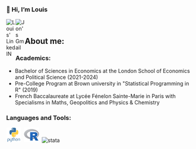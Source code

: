 ###  👋 Hi, I’m Louis

<a href="https://www.linkedin.com/in/louis-leibovici-936709213/">
  <img align="left" alt="Louis' LinkedIN" width="25px" src="https://upload.wikimedia.org/wikipedia/commons/thumb/c/ca/LinkedIn_logo_initials.png/240px-LinkedIn_logo_initials.png" />
</a>

<a href="mailto:louis@leibovici.com">
  <img align="left" alt="Jon's Gmail" width="25px" src="https://upload.wikimedia.org/wikipedia/commons/thumb/7/7e/Gmail_icon_%282020%29.svg/320px-Gmail_icon_%282020%29.svg.png" />
</a>

<br/>

## **About me**:

### Academics: 

- Bachelor of Sciences in Economics at the London School of Economics and Political Science (2021-2024)
- Pre-College Program at Brown university in "Statistical Programming in R" (2019)
- French Baccalaureate at Lycée Fénelon Sainte-Marie in Paris with Specialisms in Maths, Geopolitics and Physics & Chemistry

### Languages and Tools: 

<div>
  <img src="https://github.com/devicons/devicon/blob/master/icons/python/python-original-wordmark.svg" title="Python" alt="Python" width="40" height="40"/>&nbsp; 
  <img src="https://github.com/devicons/devicon/blob/master/icons/r/r-original.svg" title="r" alt="r" width="40" height="40"/>&nbsp; 
  <img src="https://upload.wikimedia.org/wikipedia/commons/7/79/Stata_logo_med_blue.png" title="stata" alt="stata" width="40" height="40"/>&nbsp
  
</div>



